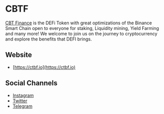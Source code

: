 # CBTF

[CBT Finance](https://ctbf.io) is the DEFi Token with great optimizations of the Binance Smart Chain open to everyone for staking, Liquidity mining, Yield Farming and many more!
We welcome to join us on the journey to cryptocurrency and explore the benefits that DEFI brings.

## Website
- [https://ctbf.io](https://ctbf.io)

## Social Channels
- [Instagram](https://www.instagram.com/cbtfinance/?utm_medium=github)
- [Twitter](https://twitter.com/cbtfinance/)
- [Telegram](https://t.me/)
